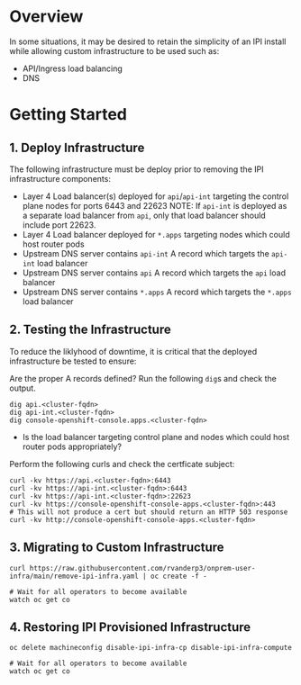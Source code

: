 # Overview

In some situations, it may be desired to retain the simplicity of an IPI install while allowing custom infrastructure to be used such as:

- API/Ingress load balancing
- DNS


# Getting Started

## 1. Deploy Infrastructure

The following infrastructure must be deploy prior to removing the IPI infrastructure components:

- Layer 4 Load balancer(s) deployed for `api`/`api-int` targeting the control plane nodes for ports 6443 and 22623
NOTE: If `api-int` is deployed as a separate load balancer from `api`, only that load balancer should include port 22623.
- Layer 4 Load balancer deployed for `*.apps` targeting nodes which could host router pods
- Upstream DNS server contains `api-int` A record which targets the `api-int` load balancer
- Upstream DNS server contains `api` A record which targets the `api` load balancer
- Upstream DNS server contains `*.apps` A record which targets the `*.apps` load balancer

## 2. Testing the Infrastructure

To reduce the liklyhood of downtime, it is critical that the deployed infrastructure be tested to ensure:

Are the proper A records defined?  Run the following `dig`s and check the output.

~~~
dig api.<cluster-fqdn>
dig api-int.<cluster-fqdn>
dig console-openshift-console.apps.<cluster-fqdn>
~~~

- Is the load balancer targeting control plane and nodes which could host router pods appropriately?

Perform the following curls and check the certficate subject:
~~~
curl -kv https://api.<cluster-fqdn>:6443
curl -kv https://api-int.<cluster-fqdn>:6443
curl -kv https://api-int.<cluster-fqdn>:22623
curl -kv https://console-openshift-console-apps.<cluster-fqdn>:443
# This will not produce a cert but should return an HTTP 503 response
curl -kv http://console-openshift-console-apps.<cluster-fqdn>
~~~

## 3. Migrating to Custom Infrastructure

~~~
curl https://raw.githubusercontent.com/rvanderp3/onprem-user-infra/main/remove-ipi-infra.yaml | oc create -f -

# Wait for all operators to become available
watch oc get co
~~~

## 4. Restoring IPI Provisioned Infrastructure

~~~
oc delete machineconfig disable-ipi-infra-cp disable-ipi-infra-compute 

# Wait for all operators to become available
watch oc get co
~~~
